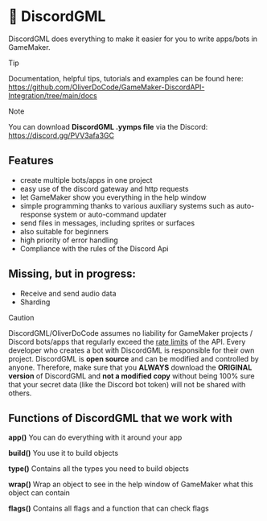 # 🩵 DiscordGML

DiscordGML does everything to make it easier for you to write apps/bots in GameMaker.

> [!TIP] 
> Documentation, helpful tips, tutorials and examples can be found here: 
https://github.com/OliverDoCode/GameMaker-DiscordAPI-Integration/tree/main/docs

> [!NOTE]
> You can download **DiscordGML .yymps file** via the Discord: https://discord.gg/PVV3afa3GC

## Features
- create multiple bots/apps in one project
- easy use of the discord gateway and http requests
- let GameMaker show you everything in the help window
- simple programming thanks to various auxiliary systems such as auto-response system or auto-command updater
- send files in messages, including sprites or surfaces
- also suitable for beginners
- high priority of error handling
- Compliance with the rules of the Discord Api

## Missing, but in progress:
- Receive and send audio data
- Sharding

> [!CAUTION]
> DiscordGML/OliverDoCode assumes no liability for GameMaker projects / Discord bots/apps that regularly exceed the 
[rate limits](https://discord.com/developers/docs/topics/rate-limits) of the API. Every developer who creates a bot with DiscordGML is responsible for their own project. DiscordGML is **open source** and can be modified and controlled by anyone. Therefore, make sure that you **ALWAYS** download the **ORIGINAL version** of DiscordGML and **not a modified copy** without being 100% sure that your secret data (like the Discord bot token) will not be shared with others. 

## Functions of DiscordGML that we work with

**app()**
You can do everything with it around your app

**build()**
You use it to build objects 

**type()**
Contains all the types you need to build objects

**wrap()**
Wrap an object to see in the help window of GameMaker what this object can contain

**flags()**
Contains all flags and a function that can check flags
